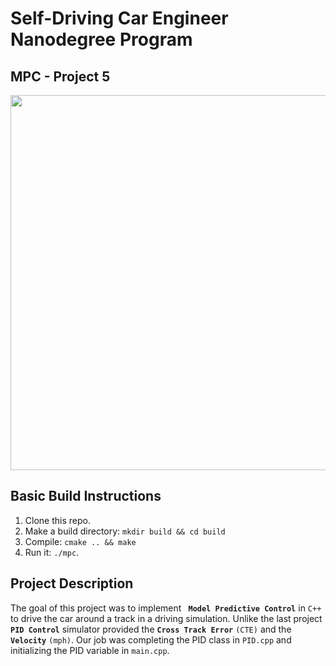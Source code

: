 # Self-Driving Car Engineer Nanodegree Program
## MPC - Project 5

<p align="center">
    <img src="./imgs/mpc.gif" width="600">
</p>

## Basic Build Instructions

1. Clone this repo.
2. Make a build directory: `mkdir build && cd build`
3. Compile: `cmake .. && make`
4. Run it: `./mpc`.

## Project Description

The goal of this project was to implement **` Model Predictive Control`** in `C++` to drive the car around a track in a driving simulation. Unlike the last project **` PID Control`** simulator provided the **`Cross Track Error`** `(CTE)` and the **`Velocity`** `(mph)`. Our job was completing the PID class in `PID.cpp` and initializing the PID variable in `main.cpp`.

